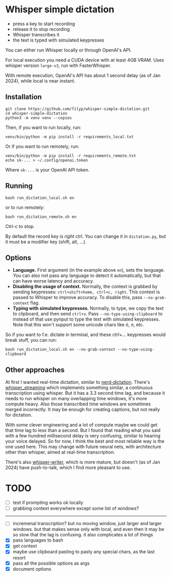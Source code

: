 # Whisper simple dictation

- press a key to start recording
- release it to stop recording
- Whisper transcribes it
- the text is typed with simulated keypresses

You can either run Whisper locally or through OpenAI's API.

For local execution you need a CUDA device with at least 4GB VRAM. Uses whisper version `large-v3`, run with FasterWhisper.

With remote execution, OpenAI's API has about 1 second delay (as of Jan 2024), while local is near instant.


## Installation

```
git clone https://github.com/filyp/whisper-simple-dictation.git
cd whisper-simple-dictation
python3 -m venv venv --copies
```

Then, if you want to run locally, run:
```
venv/bin/python -m pip install -r requirements_local.txt
```

Or if you want to run remotely, run:
```
venv/bin/python -m pip install -r requirements_remote.txt
echo sk-... > ~/.config/openai.token
```
Where `sk-...` is your OpenAI API token.


## Running

```
bash run_dictation_local.sh en
```
or to run remotely:
```
bash run_dictation_remote.sh en
```

Ctrl-c to stop.

By default the record key is *right* ctrl. You can change it in `dictation.py`, but it must be a modifier key (shift, alt, ...).

## Options

- **Language.** First argument (in the example above `en`), sets the language. You can also not pass any language to detect it automatically, but that can have worse latency and accuracy.
- **Disabling the usage of context.** Normally, the context is grabbed by sending keypresses: `ctrl+shift+home, ctrl+c, right`. This context is passed to Whisper to improve accuracy. To disable this, pass `--no-grab-context` flag.
- **Typing with simulated keypresses**. Normally, to type, we copy the text to clipboard, and then send `ctrl+v`. Pass `--no-type-using-clipboard` to instead of that use pynput to type the text with simulated keypresses. Note that this won't support some unicode chars like ó, л, etc. 


So if you want to f.e. dictate in terminal, and these ctrl+... keypresses would break stuff, you can run:
```
bash run_dictation_local.sh en --no-grab-context --no-type-using-clipboard
```


## Other approaches

At first I wanted real-time dictation, similar to [nerd-dictation](https://github.com/ideasman42/nerd-dictation). There's [whisper_streaming](https://github.com/ufal/whisper_streaming) which implements something similar, a continuous transcription using whisper. But it has a 3.3 second time lag, and because it needs to run whisper on many overlapping time windows, it's more compute heavy. Also those transcribed time windows are sometimes merged incorrectly. It may be enough for creating captions, but not really for dictation.

With some clever engineering and a lot of compute maybe we could get that time lag to less than a second. But I found that reading what you said with a few hundred millisecond delay is very confusing, similar to hearing your voice delayed. So for now, I think the best and most reliable way is the one used here. This may change with future neural nets, with architecture other than whisper, aimed at real-time transcription.

There's also [whisper-writer](https://github.com/savbell/whisper-writer), which is more mature, but doesn't (as of Jan 2024) have push-to-talk, which I find more pleasant to use.

# TODO

- [ ] test if prompting works ok locally
- [ ] grabbing context everywhere except some list of windows?
---
- [ ] incremenal transcription? but no moving window, just larger and larger windows. but that makes sense only with local, and even then it may be so slow that the lag is confusing. it also complicates a lot of things
- [x] pass languages to bash
- [x] get context
- [x] maybe use clipboard pasting to pasty any special chars, as the last resort
- [x] pass all the possible options as args
- [x] document options